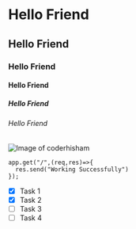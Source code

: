 # Hello Friend
## Hello Friend
### Hello Friend
#### Hello Friend
##### Hello Friend
###### Hello Friend

![Image of coderhisham](https://avatars.githubusercontent.com/u/84192623?v=4)

```
app.get("/",(req,res)=>{
  res.send("Working Successfully")
});
```

- [X] Task 1
- [X] Task 2
- [ ] Task 3
- [ ] Task 4

